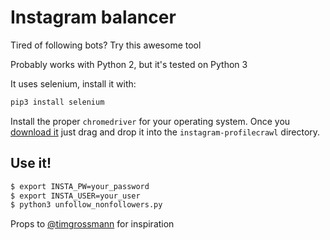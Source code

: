 # Instagram balancer

Tired of following bots? Try this awesome tool

Probably works with Python 2, but it's tested on Python 3

It uses selenium, install it with:
```bash
pip3 install selenium
```

Install the proper `chromedriver` for your operating system.  Once you [download it](https://sites.google.com/a/chromium.org/chromedriver/downloads) just drag and drop it into the `instagram-profilecrawl` directory.

## Use it!

```bash
$ export INSTA_PW=your_password
$ export INSTA_USER=your_user
$ python3 unfollow_nonfollowers.py
```

Props to [@timgrossmann](https://github.com/timgrossmann) for inspiration
